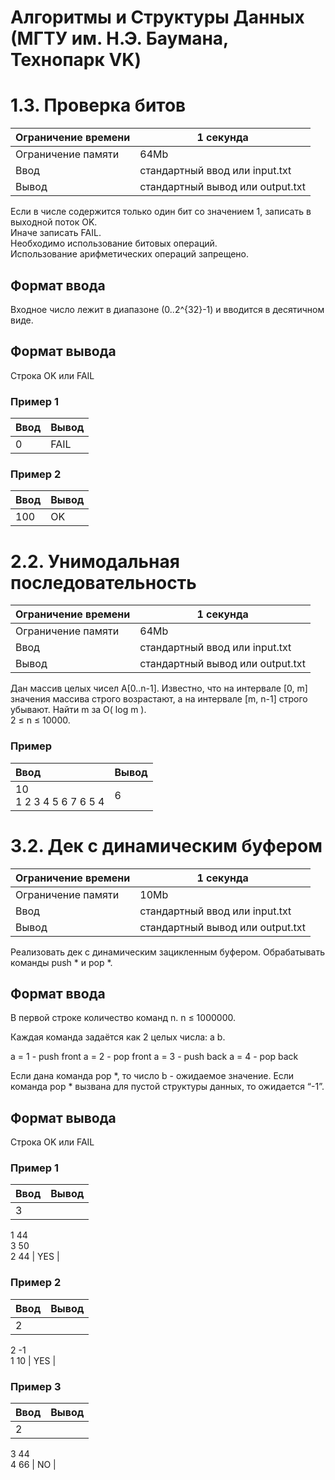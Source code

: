 # Алгоритмы и Структуры Данных (МГТУ им. Н.Э. Баумана, Технопарк VK)

# 1.3. Проверка битов

| Ограничение времени | 1 секунда |
|---------------------|-----------|
| Ограничение памяти  | 64Mb      |
| Ввод                | стандартный ввод или input.txt   |
| Вывод               | стандартный вывод или output.txt |

Если в числе содержится только один бит со значением 1, записать в выходной поток OK.  
Иначе записать FAIL.  
Необходимо использование битовых операций.  
Использование арифметических операций запрещено.

## Формат ввода

Входное число лежит в диапазоне \(0..2^{32}-1\) и вводится в десятичном виде.

## Формат вывода

Строка OK или FAIL

### Пример 1

| Ввод | Вывод |
|------|-------|
| 0    | FAIL  |

### Пример 2

| Ввод | Вывод |
|------|-------|
| 100    | OK  |

# 2.2. Унимодальная последовательность

| Ограничение времени | 1 секунда |
|---------------------|-----------|
| Ограничение памяти  | 64Mb      |
| Ввод                | стандартный ввод или input.txt   |
| Вывод               | стандартный вывод или output.txt |

Дан массив целых чисел А[0..n-1]. Известно, что на интервале [0, m] значения массива строго возрастают, а на интервале [m, n-1] строго убывают. Найти m за O( log m ).  
2 ≤ n ≤ 10000.

### Пример

| Ввод                      | Вывод |
|:--------------------------|:------|
| 10<br>1 2 3 4 5 6 7 6 5 4 | 6     |

# 3.2. Дек с динамическим буфером

| Ограничение времени | 1 секунда |
|---------------------|-----------|
| Ограничение памяти  | 10Mb      |
| Ввод                | стандартный ввод или input.txt   |
| Вывод               | стандартный вывод или output.txt |

Реализовать дек с динамическим зацикленным буфером. Обрабатывать команды push * и pop *.

## Формат ввода

В первой строке количество команд n. n ≤ 1000000.

Каждая команда задаётся как 2 целых числа: a b.

a = 1 - push front
a = 2 - pop front
a = 3 - push back
a = 4 - pop back

Если дана команда pop *, то число b - ожидаемое значение. Если команда pop * вызвана для пустой структуры данных, то ожидается “-1”.

## Формат вывода

Строка OK или FAIL

### Пример 1

| Ввод | Вывод |
|------|-------|
|3<br>
1 44<br>
3 50<br>
2 44   | YES  |

### Пример 2

| Ввод | Вывод |
|------|-------|
| 2<br>
2 -1<br>
1 10    | YES  |

### Пример 3

| Ввод | Вывод |
|------|-------|
| 2<br>
3 44<br>
4 66   | NO  |
